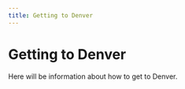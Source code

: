 ```yaml
---
title: Getting to Denver
---
```


# Getting to Denver

Here will be information about how to get to Denver.
